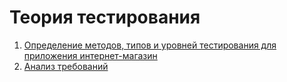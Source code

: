 # Теория тестирования
1) [Определение методов, типов и уровней тестирования для приложения интернет-магазин](https://docs.google.com/spreadsheets/d/19ZbznYS1qdzRgKuw7baX46DQZWAvsmrnnnCdQ0zgB6M/edit?usp=sharing)
2) [Анализ требований](https://docs.google.com/spreadsheets/d/1cB3p9uBOJlTUSr4SkRVcEWyb-GTLgQjx56i6H1kHWRg/edit?usp=sharing)
